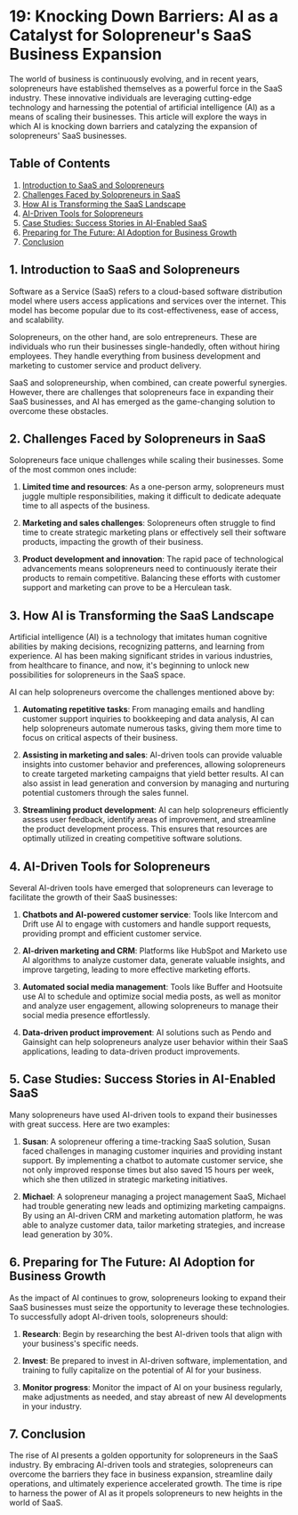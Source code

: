 # 19: Knocking Down Barriers: AI as a Catalyst for Solopreneur's SaaS Business Expansion

The world of business is continuously evolving, and in recent years, solopreneurs have established themselves as a powerful force in the SaaS industry. These innovative individuals are leveraging cutting-edge technology and harnessing the potential of artificial intelligence (AI) as a means of scaling their businesses. This article will explore the ways in which AI is knocking down barriers and catalyzing the expansion of solopreneurs' SaaS businesses.

## Table of Contents
1. [Introduction to SaaS and Solopreneurs](#introduction)
2. [Challenges Faced by Solopreneurs in SaaS](#challenges)
3. [How AI is Transforming the SaaS Landscape](#transformation)
4. [AI-Driven Tools for Solopreneurs](#tools)
5. [Case Studies: Success Stories in AI-Enabled SaaS](#casestudies)
6. [Preparing for The Future: AI Adoption for Business Growth](#preparation)
7. [Conclusion](#conclusion)

<a name="introduction"></a>
## 1. Introduction to SaaS and Solopreneurs

Software as a Service (SaaS) refers to a cloud-based software distribution model where users access applications and services over the internet. This model has become popular due to its cost-effectiveness, ease of access, and scalability.

Solopreneurs, on the other hand, are solo entrepreneurs. These are individuals who run their businesses single-handedly, often without hiring employees. They handle everything from business development and marketing to customer service and product delivery.

SaaS and solopreneurship, when combined, can create powerful synergies. However, there are challenges that solopreneurs face in expanding their SaaS businesses, and AI has emerged as the game-changing solution to overcome these obstacles.

<a name="challenges"></a>
## 2. Challenges Faced by Solopreneurs in SaaS

Solopreneurs face unique challenges while scaling their businesses. Some of the most common ones include:

1. **Limited time and resources**: As a one-person army, solopreneurs must juggle multiple responsibilities, making it difficult to dedicate adequate time to all aspects of the business.

2. **Marketing and sales challenges**: Solopreneurs often struggle to find time to create strategic marketing plans or effectively sell their software products, impacting the growth of their business.

3. **Product development and innovation**: The rapid pace of technological advancements means solopreneurs need to continuously iterate their products to remain competitive. Balancing these efforts with customer support and marketing can prove to be a Herculean task.

<a name="transformation"></a>
## 3. How AI is Transforming the SaaS Landscape

Artificial intelligence (AI) is a technology that imitates human cognitive abilities by making decisions, recognizing patterns, and learning from experience. AI has been making significant strides in various industries, from healthcare to finance, and now, it's beginning to unlock new possibilities for solopreneurs in the SaaS space.

AI can help solopreneurs overcome the challenges mentioned above by:

1. **Automating repetitive tasks**: From managing emails and handling customer support inquiries to bookkeeping and data analysis, AI can help solopreneurs automate numerous tasks, giving them more time to focus on critical aspects of their business.

2. **Assisting in marketing and sales**: AI-driven tools can provide valuable insights into customer behavior and preferences, allowing solopreneurs to create targeted marketing campaigns that yield better results. AI can also assist in lead generation and conversion by managing and nurturing potential customers through the sales funnel.

3. **Streamlining product development**: AI can help solopreneurs efficiently assess user feedback, identify areas of improvement, and streamline the product development process. This ensures that resources are optimally utilized in creating competitive software solutions.

<a name="tools"></a>
## 4. AI-Driven Tools for Solopreneurs

Several AI-driven tools have emerged that solopreneurs can leverage to facilitate the growth of their SaaS businesses:

1. **Chatbots and AI-powered customer service**: Tools like Intercom and Drift use AI to engage with customers and handle support requests, providing prompt and efficient customer service.

2. **AI-driven marketing and CRM**: Platforms like HubSpot and Marketo use AI algorithms to analyze customer data, generate valuable insights, and improve targeting, leading to more effective marketing efforts.

3. **Automated social media management**: Tools like Buffer and Hootsuite use AI to schedule and optimize social media posts, as well as monitor and analyze user engagement, allowing solopreneurs to manage their social media presence effortlessly.

4. **Data-driven product improvement**: AI solutions such as Pendo and Gainsight can help solopreneurs analyze user behavior within their SaaS applications, leading to data-driven product improvements.

<a name="casestudies"></a>
## 5. Case Studies: Success Stories in AI-Enabled SaaS

Many solopreneurs have used AI-driven tools to expand their businesses with great success. Here are two examples:

1. **Susan**: A solopreneur offering a time-tracking SaaS solution, Susan faced challenges in managing customer inquiries and providing instant support. By implementing a chatbot to automate customer service, she not only improved response times but also saved 15 hours per week, which she then utilized in strategic marketing initiatives.

2. **Michael**: A solopreneur managing a project management SaaS, Michael had trouble generating new leads and optimizing marketing campaigns. By using an AI-driven CRM and marketing automation platform, he was able to analyze customer data, tailor marketing strategies, and increase lead generation by 30%.

<a name="preparation"></a>
## 6. Preparing for The Future: AI Adoption for Business Growth

As the impact of AI continues to grow, solopreneurs looking to expand their SaaS businesses must seize the opportunity to leverage these technologies. To successfully adopt AI-driven tools, solopreneurs should:

1. **Research**: Begin by researching the best AI-driven tools that align with your business's specific needs.

2. **Invest**: Be prepared to invest in AI-driven software, implementation, and training to fully capitalize on the potential of AI for your business.

3. **Monitor progress**: Monitor the impact of AI on your business regularly, make adjustments as needed, and stay abreast of new AI developments in your industry.

<a name="conclusion"></a>
## 7. Conclusion

The rise of AI presents a golden opportunity for solopreneurs in the SaaS industry. By embracing AI-driven tools and strategies, solopreneurs can overcome the barriers they face in business expansion, streamline daily operations, and ultimately experience accelerated growth. The time is ripe to harness the power of AI as it propels solopreneurs to new heights in the world of SaaS.